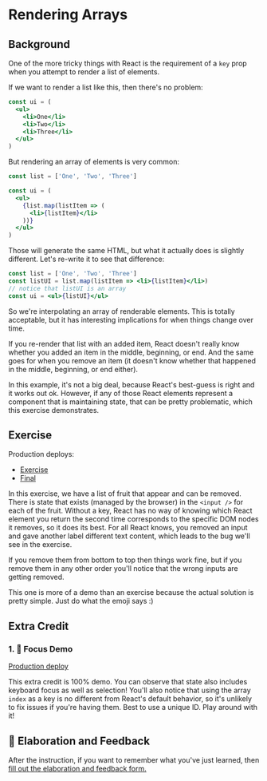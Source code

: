 # Rendering Arrays

## Background

One of the more tricky things with React is the requirement of a `key` prop when
you attempt to render a list of elements.

If we want to render a list like this, then there's no problem:

```jsx
const ui = (
  <ul>
    <li>One</li>
    <li>Two</li>
    <li>Three</li>
  </ul>
)
```

But rendering an array of elements is very common:

```jsx
const list = ['One', 'Two', 'Three']

const ui = (
  <ul>
    {list.map(listItem => (
      <li>{listItem}</li>
    ))}
  </ul>
)
```

Those will generate the same HTML, but what it actually does is slightly
different. Let's re-write it to see that difference:

```jsx
const list = ['One', 'Two', 'Three']
const listUI = list.map(listItem => <li>{listItem}</li>)
// notice that listUI is an array
const ui = <ul>{listUI}</ul>
```

So we're interpolating an array of renderable elements. This is totally
acceptable, but it has interesting implications for when things change over
time.

If you re-render that list with an added item, React doesn't really know whether
you added an item in the middle, beginning, or end. And the same goes for when
you remove an item (it doesn't know whether that happened in the middle,
beginning, or end either).

In this example, it's not a big deal, because React's best-guess is right and it
works out ok. However, if any of those React elements represent a component that
is maintaining state, that can be pretty problematic, which this exercise
demonstrates.

## Exercise

Production deploys:

- [Exercise](http://react-fundamentals.netlify.app/isolated/exercise/07.js)
- [Final](http://react-fundamentals.netlify.app/isolated/final/07.js)

In this exercise, we have a list of fruit that appear and can be removed. There
is state that exists (managed by the browser) in the `<input />` for each of the
fruit. Without a key, React has no way of knowing which React element you return
the second time corresponds to the specific DOM nodes it removes, so it does
its best. For all React knows, you removed an input and gave another label
different text content, which leads to the bug we'll see in the exercise.

If you remove them from bottom to top then things work fine, but if you remove
them in any other order you'll notice that the wrong inputs are getting removed.

This one is more of a demo than an exercise because the actual solution is
pretty simple. Just do what the emoji says :)

## Extra Credit

### 1. 💯 Focus Demo

[Production deploy](http://react-fundamentals.netlify.app/isolated/final/07.extra-1.js)

This extra credit is 100% demo. You can observe that state also includes
keyboard focus as well as selection! You'll also notice that using the array
`index` as a key is no different from React's default behavior, so it's unlikely
to fix issues if you're having them. Best to use a unique ID. Play around with
it!

## 🦉 Elaboration and Feedback

<div>
<span>After the instruction, if you want to remember what you've just learned, then </span>
<a rel="noopener noreferrer" target="_blank" href="https://ws.kcd.im/?ws=React%20Fundamentals%20%E2%9A%9B&e=07%3A%20Rendering%20Arrays&em=navneet.sahota@outlook.com">
  fill out the elaboration and feedback form.
</a>
</div>
